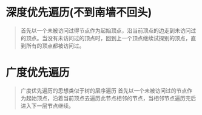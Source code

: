 # 深度优先遍历(不到南墙不回头)
> 首先以一个未被访问过得节点作为起始顶点，沿当前顶点的边走到未访问过的顶点。当没有未访问过的顶点时，回到上一个顶点继续试探别的顶点，直到所有的顶点都被访问过。

# 广度优先遍历
> 广度优先遍历的思想类似于树的层序遍历
> 首先以一个未被访问过的节点作为起始顶点，沿着当前顶点去遍历此节点相邻的节点，当相邻节点遍历完后进入下一层节点继续。